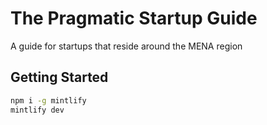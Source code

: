 # The Pragmatic Startup Guide

A guide for startups that reside around the MENA region

## Getting Started

```bash
npm i -g mintlify
mintlify dev
```
